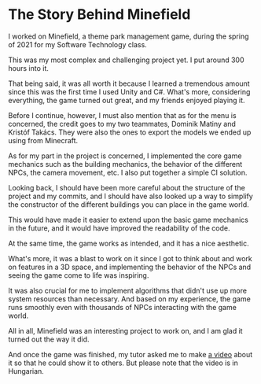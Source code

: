 # The Story Behind Minefield

I worked on Minefield, a theme park management game, during the spring of 2021 for my Software Technology class.

This was my most complex and challenging project yet. I put around 300 hours into it.

That being said, it was all worth it because I learned a tremendous amount since this was the first time I used Unity and C#. What's more, considering everything, the game turned out great, and my friends enjoyed playing it.

Before I continue, however, I must also mention that as for the menu is concerned, the credit goes to my two teammates, Dominik Matiny and Kristóf Takács. They were also the ones to export the models we ended up using from Minecraft.

As for my part in the project is concerned, I implemented the core game mechanics such as the building mechanics, the behavior of the different NPCs, the camera movement, etc. I also put together a simple CI solution.

Looking back, I should have been more careful about the structure of the project and my commits, and I should have also looked up a way to simplify the constructor of the different buildings you can place in the game world.

This would have made it easier to extend upon the basic game mechanics in the future, and it would have improved the readability of the code.

At the same time, the game works as intended, and it has a nice aesthetic.

What's more, it was a blast to work on it since I got to think about and work on features in a 3D space, and implementing the behavior of the NPCs and seeing the game come to life was inspiring.

It was also crucial for me to implement algorithms that didn't use up more system resources than necessary. And based on my experience, the game runs smoothly even with thousands of NPCs interacting with the game world.

All in all, Minefield was an interesting project to work on, and I am glad it turned out the way it did.

And once the game was finished, my tutor asked me to make [a video](https://youtu.be/dvfuY1JlcvU) about it so that he could show it to others. But please note that the video is in Hungarian.
